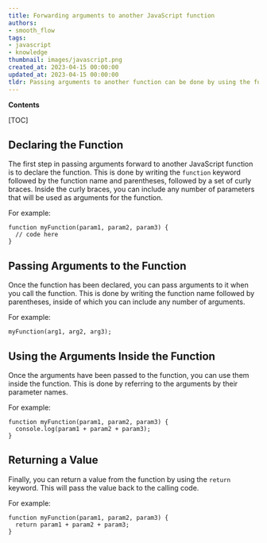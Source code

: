```yaml
---
title: Forwarding arguments to another JavaScript function
authors:
- smooth_flow
tags:
- javascript
- knowledge
thumbnail: images/javascript.png
created_at: 2023-04-15 00:00:00
updated_at: 2023-04-15 00:00:00
tldr: Passing arguments to another function can be done by using the function`s parameters.
---
```


**Contents**

[TOC]

## Declaring the Function

The first step in passing arguments forward to another JavaScript function is to declare the function. This is done by writing the `function` keyword followed by the function name and parentheses, followed by a set of curly braces. Inside the curly braces, you can include any number of parameters that will be used as arguments for the function.

For example:

```
function myFunction(param1, param2, param3) {
  // code here
}
```

## Passing Arguments to the Function

Once the function has been declared, you can pass arguments to it when you call the function. This is done by writing the function name followed by parentheses, inside of which you can include any number of arguments.

For example:

```
myFunction(arg1, arg2, arg3);
```

## Using the Arguments Inside the Function

Once the arguments have been passed to the function, you can use them inside the function. This is done by referring to the arguments by their parameter names.

For example:

```
function myFunction(param1, param2, param3) {
  console.log(param1 + param2 + param3);
}
```

## Returning a Value

Finally, you can return a value from the function by using the `return` keyword. This will pass the value back to the calling code.

For example:

```
function myFunction(param1, param2, param3) {
  return param1 + param2 + param3;
}
```
